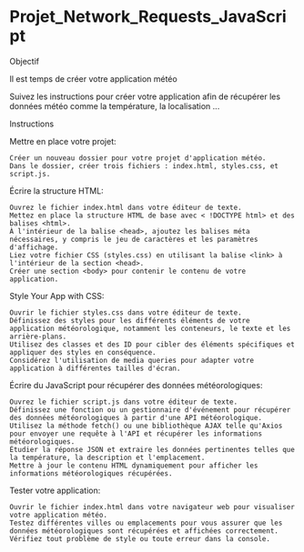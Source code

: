 # Projet_Network_Requests_JavaScript

Objectif

 

Il est temps de créer votre application météo

 

Suivez les instructions pour créer votre application afin de récupérer les données météo  comme la température, la localisation ...

 

Instructions

 

Mettre en place votre projet:

 

    Créer un nouveau dossier pour votre projet d'application météo.
    Dans le dossier, créer trois fichiers : index.html, styles.css, et script.js.

Écrire la structure HTML:

    Ouvrez le fichier index.html dans votre éditeur de texte.
    Mettez en place la structure HTML de base avec < !DOCTYPE html> et des balises <html>.
    À l'intérieur de la balise <head>, ajoutez les balises méta nécessaires, y compris le jeu de caractères et les paramètres d'affichage.
    Liez votre fichier CSS (styles.css) en utilisant la balise <link> à l'intérieur de la section <head>.
    Créer une section <body> pour contenir le contenu de votre application.

Style Your App with CSS:

    Ouvrir le fichier styles.css dans votre éditeur de texte.
    Définissez des styles pour les différents éléments de votre application météorologique, notamment les conteneurs, le texte et les arrière-plans.
    Utilisez des classes et des ID pour cibler des éléments spécifiques et appliquer des styles en conséquence.
    Considérez l'utilisation de media queries pour adapter votre application à différentes tailles d'écran.

Écrire du JavaScript pour récupérer des données météorologiques:

    Ouvrez le fichier script.js dans votre éditeur de texte.
    Définissez une fonction ou un gestionnaire d'événement pour récupérer des données météorologiques à partir d'une API météorologique.
    Utilisez la méthode fetch() ou une bibliothèque AJAX telle qu'Axios pour envoyer une requête à l'API et récupérer les informations météorologiques.
    Étudier la réponse JSON et extraire les données pertinentes telles que la température, la description et l'emplacement.
    Mettre à jour le contenu HTML dynamiquement pour afficher les informations météorologiques récupérées.

Tester votre application:

    Ouvrir le fichier index.html dans votre navigateur web pour visualiser votre application météo.
    Testez différentes villes ou emplacements pour vous assurer que les données météorologiques sont récupérées et affichées correctement.
    Vérifiez tout problème de style ou toute erreur dans la console.
